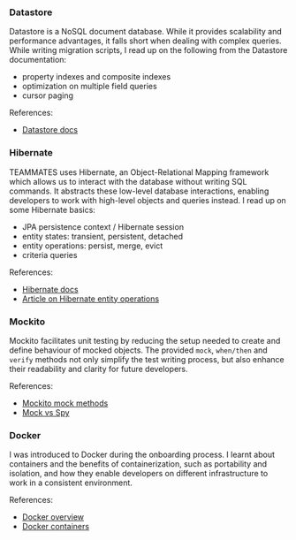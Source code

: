 ### Datastore

Datastore is a NoSQL document database. While it provides scalability and performance advantages, it falls short when dealing with complex queries. While writing migration scripts, I read up on the following from the Datastore documentation:

- property indexes and composite indexes
- optimization on multiple field queries
- cursor paging

References:
- [Datastore docs](https://cloud.google.com/datastore/docs)

### Hibernate

TEAMMATES uses Hibernate, an Object-Relational Mapping framework which allows us to interact with the database without writing SQL commands. It abstracts these low-level database interactions, enabling developers to work with high-level objects and queries instead. I read up on some Hibernate basics:

- JPA persistence context / Hibernate session
- entity states: transient, persistent, detached
- entity operations: persist, merge, evict
- criteria queries

References:
- [Hibernate docs](https://docs.jboss.org/hibernate/orm/4.0/devguide/en-US/html_single/)
- [Article on Hibernate entity operations](https://www.baeldung.com/hibernate-save-persist-update-merge-saveorupdate)

### Mockito

Mockito facilitates unit testing by reducing the setup needed to create and define behaviour of mocked objects. The provided `mock`, `when/then` and `verify` methods not only simplify the test writing process, but also enhance their readability and clarity for future developers.

References:
- [Mockito mock methods](https://www.baeldung.com/mockito-mock-methods)
- [Mock vs Spy](https://stackoverflow.com/questions/15052984/what-is-the-difference-between-mocking-and-spying-when-using-mockito)

### Docker

I was introduced to Docker during the onboarding process. I learnt about containers and the benefits of containerization, such as portability and isolation, and how they enable developers on different infrastructure to work in a consistent environment.

References:
- [Docker overview](https://docs.docker.com/get-started/overview/)
- [Docker containers](https://devops.stackexchange.com/questions/390/what-is-a-container)

